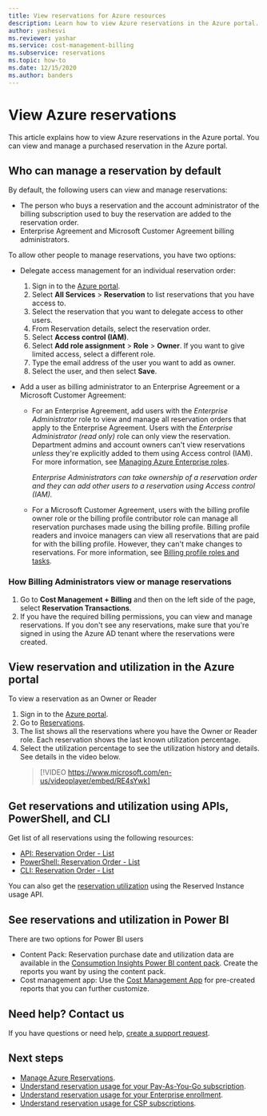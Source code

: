 ```yaml
---
title: View reservations for Azure resources
description: Learn how to view Azure reservations in the Azure portal. See reservations and utilization by using APIs, PowerShell, CLI, and Power BI.
author: yashesvi
ms.reviewer: yashar
ms.service: cost-management-billing
ms.subservice: reservations
ms.topic: how-to
ms.date: 12/15/2020
ms.author: banders
---
```


# View Azure reservations

This article explains how to view Azure reservations in the Azure portal. You can view and manage a purchased reservation in the Azure portal.

## Who can manage a reservation by default

By default, the following users can view and manage reservations:

- The person who buys a reservation and the account administrator of the billing subscription used to buy the reservation are added to the reservation order.
- Enterprise Agreement and Microsoft Customer Agreement billing administrators.

To allow other people to manage reservations, you have two options:

- Delegate access management for an individual reservation order:
    1. Sign in to the [Azure portal](https://portal.azure.com).
    1. Select **All Services** > **Reservation** to list reservations that you have access to.
    1. Select the reservation that you want to delegate access to other users.
    1. From Reservation details, select the reservation order.
    1. Select **Access control (IAM)**.
    1. Select **Add role assignment** > **Role** > **Owner**. If you want to give limited access, select a different role.
    1. Type the email address of the user you want to add as owner.
    1. Select the user, and then select **Save**.

- Add a user as billing administrator to an Enterprise Agreement or a Microsoft Customer Agreement:
    - For an Enterprise Agreement, add users with the _Enterprise Administrator_ role to view and manage all reservation orders that apply to the Enterprise Agreement. Users with the _Enterprise Administrator (read only)_ role can only view the reservation. Department admins and account owners can't view reservations _unless_ they're explicitly added to them using Access control (IAM). For more information, see [Managing Azure Enterprise roles](../manage/understand-ea-roles.md).

        _Enterprise Administrators can take ownership of a reservation order and they can add other users to a reservation using Access control (IAM)._
    - For a Microsoft Customer Agreement, users with the billing profile owner role or the billing profile contributor role can manage all reservation purchases made using the billing profile. Billing profile readers and invoice managers can view all reservations that are paid for with the billing profile. However, they can't make changes to reservations.
    For more information, see [Billing profile roles and tasks](../manage/understand-mca-roles.md#billing-profile-roles-and-tasks).

### How Billing Administrators view or manage reservations

1. Go to **Cost Management + Billing** and then on the left side of the page, select **Reservation Transactions**.
2. If you have the required billing permissions, you can view and manage reservations. If you don't see any reservations, make sure that you're signed in using the Azure AD tenant where the reservations were created.

## View reservation and utilization in the Azure portal

To view a reservation as an Owner or Reader

1. Sign in to the [Azure portal](https://portal.azure.com).
2. Go to [Reservations](https://portal.azure.com/#blade/Microsoft_Azure_Reservations/ReservationsBrowseBlade).
3. The list shows all the reservations where you have the Owner or Reader role. Each reservation shows the last known utilization percentage.
4. Select the utilization percentage to see the utilization history and details. See details in the video below.
   > [!VIDEO https://www.microsoft.com/en-us/videoplayer/embed/RE4sYwk] 

## Get reservations and utilization using APIs, PowerShell, and CLI

Get list of all reservations using the following resources:

- [API: Reservation Order - List](/rest/api/reserved-vm-instances/reservationorder/list)
- [PowerShell: Reservation Order - List](/powershell/module/azurerm.reservations/get-azurermreservationorder)
- [CLI: Reservation Order - List](/cli/azure/reservations/reservation-order#az-reservations-reservation-order-list)

You can also get the [reservation utilization](/rest/api/billing/enterprise/billing-enterprise-api-reserved-instance-usage) using the Reserved Instance usage API. 

## See reservations and utilization in Power BI

There are two options for Power BI users
- Content Pack: Reservation purchase date and utilization data are available in the [Consumption Insights Power BI content pack](/power-bi/desktop-connect-azure-cost-management). Create the reports you want by using the content pack. 
- Cost management app: Use the [Cost Management App](https://appsource.microsoft.com/product/power-bi/costmanagement.azurecostmanagementapp) for pre-created reports that you can further customize.

## Need help? Contact us

If you have questions or need help, [create a support request](https://go.microsoft.com/fwlink/?linkid=2083458).

## Next steps

- [Manage Azure Reservations](manage-reserved-vm-instance.md).
- [Understand reservation usage for your Pay-As-You-Go subscription](understand-reserved-instance-usage.md).
- [Understand reservation usage for your Enterprise enrollment](understand-reserved-instance-usage-ea.md).
- [Understand reservation usage for CSP subscriptions](/partner-center/azure-reservations).

